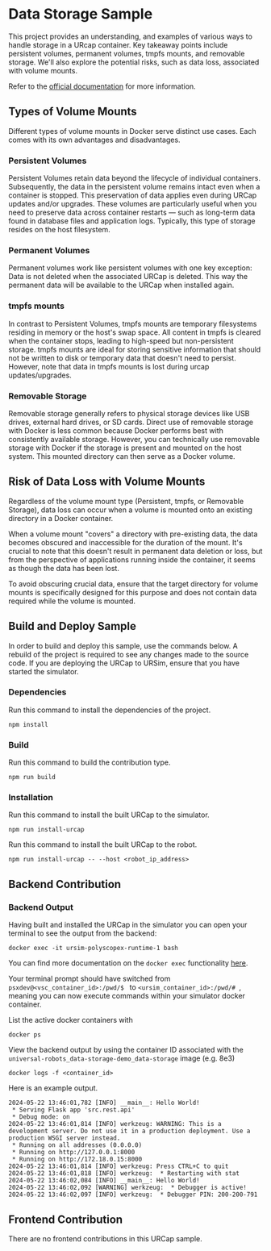 # Data Storage Sample

This project provides an understanding, and examples of various ways to handle storage in a URcap container. 
Key takeaway points include persistent volumes, permanent volumes, tmpfs mounts, and removable storage. We'll also explore the potential risks, such as data loss, associated with volume mounts.

Refer to the [official documentation](https://docs.universal-robots.com/) for more information.

## Types of Volume Mounts

Different types of volume mounts in Docker serve distinct use cases. Each comes with its own advantages and disadvantages.

### Persistent Volumes

Persistent Volumes retain data beyond the lifecycle of individual containers. Subsequently, the data in the persistent volume remains intact even when a container is stopped. This preservation of data applies even during URCap updates and/or upgrades. These volumes are particularly useful when you need to preserve data across container restarts — such as long-term data found in database files and application logs. Typically, this type of storage resides on the host filesystem.

### Permanent Volumes

Permanent volumes work like persistent volumes with one key exception: Data is not deleted when the associated URCap is deleted. This way the permanent data will be available to the URCap when installed again.

### tmpfs mounts

In contrast to Persistent Volumes, tmpfs mounts are temporary filesystems residing in memory or the host's swap space. All content in tmpfs is cleared when the container stops, leading to high-speed but non-persistent storage. tmpfs mounts are ideal for storing sensitive information that should not be written to disk or temporary data that doesn't need to persist. However, note that data in tmpfs mounts is lost during urcap updates/upgrades.

### Removable Storage

Removable storage generally refers to physical storage devices like USB drives, external hard drives, or SD cards. Direct use of removable storage with Docker is less common because Docker performs best with consistently available storage. However, you can technically use removable storage with Docker if the storage is present and mounted on the host system. This mounted directory can then serve as a Docker volume.

## Risk of Data Loss with Volume Mounts

Regardless of the volume mount type (Persistent, tmpfs, or Removable Storage), data loss can occur when a volume is mounted onto an existing directory in a Docker container.

When a volume mount "covers" a directory with pre-existing data, the data becomes obscured and inaccessible for the duration of the mount. It's crucial to note that this doesn't result in permanent data deletion or loss, but from the perspective of applications running inside the container, it seems as though the data has been lost.

To avoid obscuring crucial data, ensure that the target directory for volume mounts is specifically designed for this purpose and does not contain data required while the volume is mounted.


## Build and Deploy Sample

In order to build and deploy this sample, use the commands below. A rebuild of the project is required to see any changes made to the source code.  If you are deploying the URCap to URSim, ensure that you have started the simulator.

### Dependencies

Run this command to install the dependencies of the project.

```shell
npm install
```

### Build

Run this command to build the contribution type.

```shell
npm run build
```

### Installation

Run this command to install the built URCap to the simulator.

```shell
npm run install-urcap
```

Run this command to install the built URCap to the robot.

```shell
npm run install-urcap -- --host <robot_ip_address>
````

## Backend Contribution

[//]: # (TODO: WRITE MORE INFO ON BACKEND, FLASK, ETC)

### Backend Output

Having built and installed the URCap in the simulator you can open your terminal to see the output from the backend:

```shell
docker exec -it ursim-polyscopex-runtime-1 bash
```

You can find more documentation on the `docker exec` functionality [here](https://docs.docker.com/reference/cli/docker/container/exec/).

Your terminal prompt should have switched from `psxdev@<vsc_container_id>:/pwd/$ ` to `<ursim_container_id>:/pwd/# `, meaning you can now execute commands within your simulator docker container.

List the active docker containers with

```shell
docker ps
```

View the backend output by using the container ID associated with the `universal-robots_data-storage-demo_data-storage` image (e.g. 8e3)

```shell
docker logs -f <container_id>
```

Here is an example output.

```shell
2024-05-22 13:46:01,782 [INFO] __main__: Hello World!
 * Serving Flask app 'src.rest.api'
 * Debug mode: on
2024-05-22 13:46:01,814 [INFO] werkzeug: WARNING: This is a development server. Do not use it in a production deployment. Use a production WSGI server instead.
 * Running on all addresses (0.0.0.0)
 * Running on http://127.0.0.1:8000
 * Running on http://172.18.0.15:8000
2024-05-22 13:46:01,814 [INFO] werkzeug: Press CTRL+C to quit
2024-05-22 13:46:01,818 [INFO] werkzeug:  * Restarting with stat
2024-05-22 13:46:02,084 [INFO] __main__: Hello World!
2024-05-22 13:46:02,092 [WARNING] werkzeug:  * Debugger is active!
2024-05-22 13:46:02,097 [INFO] werkzeug:  * Debugger PIN: 200-200-791
```

## Frontend Contribution

There are no frontend contributions in this URCap sample.